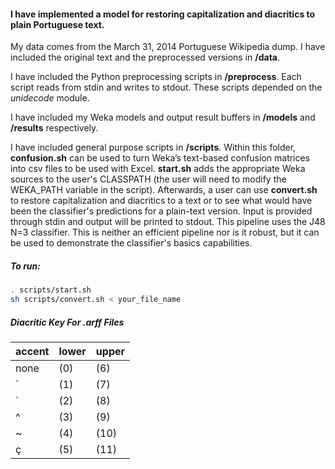 
#### I have implemented a model for restoring capitalization and diacritics to plain Portuguese text.

My data comes from the March 31, 2014 Portuguese Wikipedia dump. I have included the original text and the preprocessed versions in **/data**.

I have included the Python preprocessing scripts in **/preprocess**. Each script reads from stdin and writes to stdout. These scripts depended on the *unidecode* module.

I have included my Weka models and output result buffers in **/models** and **/results** respectively.

I have included general purpose scripts in **/scripts**. Within this folder, **confusion.sh** can be used to turn Weka’s text-based confusion matrices into csv files to be used with Excel. **start.sh** adds the appropriate Weka sources to the user's CLASSPATH (the user will need to modify the WEKA_PATH variable in the script). Afterwards, a user can use **convert.sh** to restore capitalization and diacritics to a text or to see what would have been the classifier's predictions for a plain-text version. Input is provided through stdin and output will be printed to stdout. This pipeline uses the J48 N=3 classifier. This is neither an efficient pipeline nor is it robust, but it can be used to demonstrate the classifier's basics capabilities.

##### To run:
```bash
. scripts/start.sh
sh scripts/convert.sh < your_file_name
```

##### Diacritic Key For .arff Files

accent | lower | upper
------ | ----- | -----
none   | (0)   | (6)
`      | (1)   | (7)
´      | (2)   | (8)
^      | (3)   | (9)
~      | (4)   | (10)
ç      | (5)   | (11)



